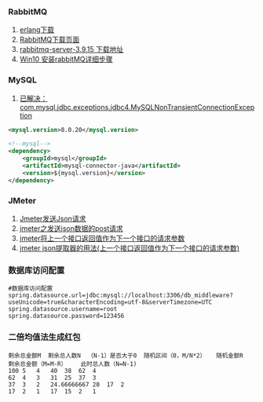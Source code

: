 ### RabbitMQ
1. [erlang下载](https://github.com/erlang/otp/releases/tag/OTP-24.3.3)
2. [RabbitMQ下载页面](https://www.rabbitmq.com/install-windows.html)
3. [rabbitmq-server-3.9.15 下载地址](https://github.com/rabbitmq/rabbitmq-server/releases/download/v3.9.15/rabbitmq-server-3.9.15.exe)
4. [Win10 安装rabbitMQ详细步骤](https://blog.csdn.net/qq_39915083/article/details/107034747)



### MySQL


1. [已解决：com.mysql.jdbc.exceptions.jdbc4.MySQLNonTransientConnectionException](https://blog.csdn.net/ray2580/article/details/106863659)

```xml
<mysql.version>8.0.20</mysql.version>

<!--mysql-->
<dependency>
    <groupId>mysql</groupId>
    <artifactId>mysql-connector-java</artifactId>
    <version>${mysql.version}</version>
</dependency>

```

### JMeter
1. [Jmeter发送Json请求](https://www.cnblogs.com/testway/p/9448851.html)
2. [jmeter之发送json数据的post请求](https://www.jianshu.com/p/20fac18f478f)
3. [jmeter将上一个接口返回值作为下一个接口的请求参数](https://blog.csdn.net/steven_ing/article/details/119890198)
4. [jmeter json提取器的用法(上一个接口返回值作为下一个接口的请求参数)](https://blog.csdn.net/qq_20737561/article/details/122146747)

### 数据库访问配置

```properties
#数据库访问配置
spring.datasource.url=jdbc:mysql://localhost:3306/db_middleware?useUnicode=true&characterEncoding=utf-8&serverTimezone=UTC
spring.datasource.username=root
spring.datasource.password=123456
```

### 二倍均值法生成红包

```
剩余总金额M	剩余总人数N	（N-1）是否大于0	随机区间（0，M/N*2）	随机金额R	剩余总金额（M=M-R）	此时总人数（N=N-1)
100	5	4	40	38	62	4
62	4	3	31	25	37	3
37	3	2	24.66666667	20	17	2
17	2	1	17	15	2	1

```
